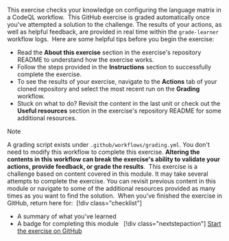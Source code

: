 This exercise checks your knowledge on configuring the language matrix in a CodeQL workflow.
​
This GitHub exercise is graded automatically once you've attempted a solution to the challenge. The results of your actions, as well as helpful feedback, are provided in real time within the `grade-learner` workflow logs.
​
Here are some helpful tips before you begin the exercise:

- Read the **About this exercise** section in the exercise's repository README to understand how the exercise works.
- Follow the steps provided in the **Instructions** section to successfully complete the exercise.
- To see the results of your exercise, navigate to the **Actions** tab of your cloned repository and select the most recent run on the **Grading** workflow.
- Stuck on what to do? Revisit the content in the last unit or check out the **Useful resources** section in the exercise's repository README for some additional resources.

>[!NOTE]
> A grading script exists under `.github/workflows/grading.yml`. You don't need to modify this workflow to complete this exercise. **Altering the contents in this workflow can break the exercise's ability to validate your actions, provide feedback, or grade the results**.
​
This exercise is a challenge based on content covered in this module. It may take several attempts to complete the exercise. You can revisit previous content in this module or navigate to some of the additional resources provided as many times as you want to find the solution.
​
When you've finished the exercise in GitHub, return here for:
​
> [!div class="checklist"]
> - A summary of what you've learned
> - A badge for completing this module
​
​
> [!div class="nextstepaction"]
> [Start the exercise on GitHub](https://github.com/githubtraining/exercise-configure-codeql-language-matrix)
